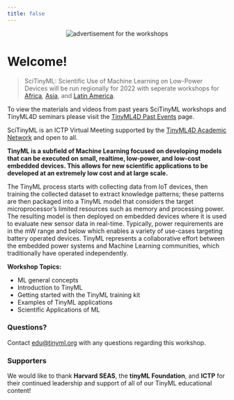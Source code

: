 ```yaml
---
title: false
---
```

<figure class="figure">
  <center>
  <img src="{{ site.baseurl }}/assets/cover.png" alt="advertisement for the workshops" class="vid-fluid rounded center">
  </center>
</figure>

# Welcome!

>SciTinyML: Scientific Use of Machine Learning on Low-Power Devices will be run regionally for 2022 with seperate workshops for <a href="/SciTinyML-22/africa">Africa</a>, <a href="/SciTinyML-22/asia">Asia</a>, and <a href="/SciTinyML-22/latam">Latin America</a>.

<div class="message">
  To view the materials and videos from past years SciTinyML workshops and TinyML4D seminars please visit the <a href="https://tinyml.seas.harvard.edu/4D/pastEvents">TinyML4D Past Events</a> page.
</div>

SciTinyML is an ICTP Virtual Meeting supported by the [TinyML4D Academic Network](https://tinyml.seas.harvard.edu/4D/AcademicNetwork) and open to all.

**TinyML is a subfield of Machine Learning focused on developing models that can be executed on small, realtime, low-power, and low-cost embedded devices. This allows for new scientific applications to be developed at an extremely low cost and at large scale.**

The TinyML process starts with collecting data from IoT devices, then training the collected dataset to extract knowledge patterns; these patterns are then packaged into a TinyML model that considers the target microprocessor’s limited resources such as memory and processing power. The resulting model is then deployed on embedded devices where it is used to evaluate new sensor data in real-time. Typically, power requirements are in the mW range and below which enables a variety of use-cases targeting battery operated
devices. TinyML represents a collaborative effort between the embedded power systems and Machine Learning communities, which traditionally have operated independently.

**Workshop Topics:**
+ ML general concepts
+ Introduction to TinyML
+ Getting started with the TinyML training kit
+ Examples of TinyML applications
+ Scientific Applications of ML

### Questions?
Contact [edu@tinyml.org](mailto:edu@tinyml.org) with any questions regarding this workshop.

### Supporters
We would like to thank **Harvard SEAS**, the **tinyML Foundation**, and **ICTP** for their continued leadership and support of all of our TinyML educational content!